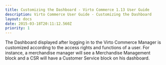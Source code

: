 ```yaml
---
title: Customizing the Dashboard - Virto Commerce 1.13 User Guide
description: Virto Commerce User Guide - Customizing the Dashboard
layout: docs
date: 2015-03-18T20:11:12.560Z
priority: 1
---
```

The Dashboard displayed after logging in to the Virto Commerce Manager is customized according to the access rights and functions of a user. For instance, a merchandise manager will see a Merchandise Management block and a CSR will have a Customer Service block on his dashboard.